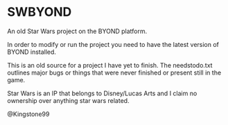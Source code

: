 SWBYOND
=======

An old Star Wars project on the BYOND platform.

In order to modify or run the project you need to have the latest version of BYOND installed.

This is an old source for a project I have yet to finish. The needstodo.txt outlines major bugs or things that 
were never finished or present still in the game.

Star Wars is an IP that belongs to Disney/Lucas Arts and I claim no ownership over anything star wars related.


@Kingstone99
